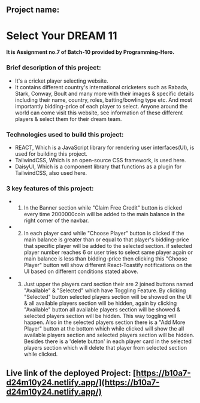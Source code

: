 ## Project name:

# Select Your DREAM 11

**It is Assignment no.7 of Batch-10 provided by Programming-Hero.**


### **Brief description of this project:**

- It's a cricket player selecting website.
- It contains different country's international cricketers such as Rabada, Stark, Conway, Boult and many more with their images & specific details including their name, country, roles, batting/bowling type etc. And most importantly bidding-price of each player to select. Anyone around the world can come visit this website, see information of these different players & select them for their dream team.


### **Technologies used to build this project:**

- REACT, Which is a JavaScript library for rendering user interfaces(UI), is used for building this project.
- TailwindCSS, Which is an open-source CSS framework, is used here.
- DaisyUI, Which is a component library that functions as a plugin for TailwindCSS, also used here.


### **3 key features of this project:**

- 1. In the Banner section while "Claim Free Credit" button is clicked every time 2000000coin will be added to the main balance in the right corner of the navbar.

- 2. In each player card while "Choose Player" button is clicked if the main balance is greater than or equal to that player's bidding-price that specific player will be added to the selected section. if selected player number reaches 6 or user tries to select same player again or main balance is less than bidding-price then clicking this "Choose Player" button will show different React-Toastify notifications on the UI based on different conditions stated above.

- 3. Just upper the players card section their are 2 joined buttons named "Available" & "Selected" which have Toggling Feature. By clicking "Selected" button selected players section will be showed on the UI & all available players section will be hidden, again by clicking "Available" button all available players section will be showed & selected players section will be hidden. This way toggling will happen. Also in the selected players section there is a "Add More Player" button at the bottom which while clicked will show the all available players section and selected players section will be hidden. Besides there is a 'delete button' in each player card in the selected players section which will delete that player from selected section while clicked.



## Live link of the deployed Project: [https://b10a7-d24m10y24.netlify.app/](https://b10a7-d24m10y24.netlify.app/)